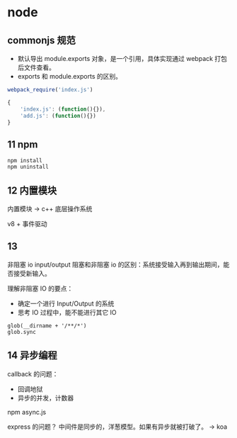 # node

## commonjs 规范

-   默认导出 module.exports 对象，是一个引用，具体实现通过 webpack 打包后文件查看。
-   exports 和 module.exports 的区别。

```js
webpack_require('index.js')

{
    'index.js': (function(){}),
    'add.js': (function(){})
}
```

## 11 npm

```
npm install
npm uninstall

```

## 12 内置模块

内置模块 -> c++ 底层操作系统

v8 + 事件驱动

## 13

非阻塞 io
input/output
阻塞和非阻塞 io 的区别：系统接受输入再到输出期间，能否接受新输入。

理解非阻塞 IO 的要点：

-   确定一个进行 Input/Output 的系统
-   思考 IO 过程中，能不能进行其它 IO

```
glob(__dirname + '/**/*')
glob.sync
```

## 14 异步编程

callback 的问题：

-   回调地狱
-   异步的并发，计数器

npm async.js

express 的问题？
中间件是同步的，洋葱模型。如果有异步就被打破了。
-> koa
